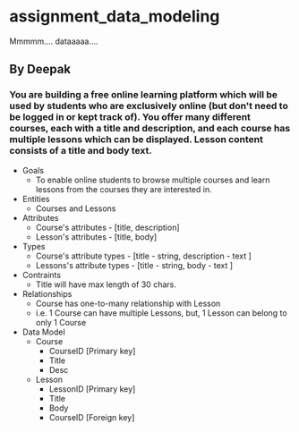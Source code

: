 # assignment_data_modeling
Mmmmm.... dataaaaa....

By Deepak
---------

### You are building a free online learning platform which will be used by students who are exclusively online (but don't need to be logged in or kept track of). You offer many different courses, each with a title and description, and each course has multiple lessons which can be displayed. Lesson content consists of a title and body text.
*  Goals 
    * To enable online students to browse multiple courses and learn lessons from the courses they are interested in.
*   Entities
    * Courses and Lessons
* Attributes
    * Course's attributes - [title, description]
    * Lesson's attributes - [title, body]
* Types
    * Course's attribute types - [title - string, description - text ]
    * Lessons's attribute types - [title - string, body - text ]
* Contraints
    * Title will have max length of 30 chars.
* Relationships
    * Course has one-to-many relationship with Lesson
    * i.e. 1 Course can have multiple Lessons, but, 1 Lesson can belong to only 1 Course
* Data Model
    * Course
        * CourseID [Primary key]
        * Title
        * Desc
    * Lesson
        * LessonID [Primary key]
        * Title
        * Body
        * CourseID [Foreign key]
